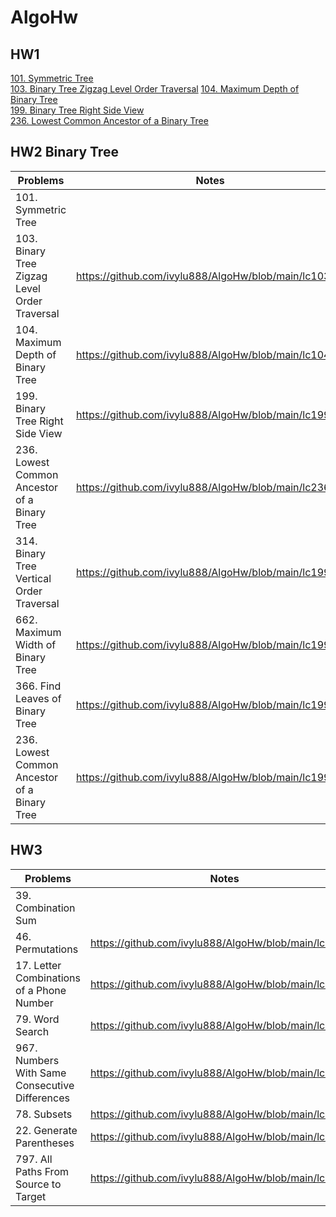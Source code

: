 # AlgoHw


## HW1

[101. Symmetric Tree]()  
[103. Binary Tree Zigzag Level Order Traversal](https://github.com/ivylu888/AlgoHw/blob/main/lc103.py)
[104. Maximum Depth of Binary Tree](https://github.com/ivylu888/AlgoHw/blob/main/lc104.py/)  
[199. Binary Tree Right Side View](https://github.com/ivylu888/AlgoHw/blob/main/lc199.py/)  
[236. Lowest Common Ancestor of a Binary Tree](https://github.com/ivylu888/AlgoHw/blob/main/lc236.py)


## HW2 Binary Tree
| Problems  | Notes |
| ------------- |------------- |
| 101. Symmetric Tree |   |
| 103. Binary Tree Zigzag Level Order Traversal | https://github.com/ivylu888/AlgoHw/blob/main/lc103.py |
| 104. Maximum Depth of Binary Tree | https://github.com/ivylu888/AlgoHw/blob/main/lc104.py |
| 199. Binary Tree Right Side View | https://github.com/ivylu888/AlgoHw/blob/main/lc199.py |
| 236. Lowest Common Ancestor of a Binary Tree | https://github.com/ivylu888/AlgoHw/blob/main/lc236.py | 
| 314. Binary Tree Vertical Order Traversal | https://github.com/ivylu888/AlgoHw/blob/main/lc199.py |
| 662. Maximum Width of Binary Tree | https://github.com/ivylu888/AlgoHw/blob/main/lc199.py |
| 366. Find Leaves of Binary Tree | https://github.com/ivylu888/AlgoHw/blob/main/lc199.py |
| 236. Lowest Common Ancestor of a Binary Tree | https://github.com/ivylu888/AlgoHw/blob/main/lc199.py |


## HW3 
| Problems  | Notes |
| --- | --- |
| 39. Combination Sum |   |
| 46. Permutations | https://github.com/ivylu888/AlgoHw/blob/main/lc103.py |
| 17. Letter Combinations of a Phone Number | https://github.com/ivylu888/AlgoHw/blob/main/lc199.py |
| 79. Word Search | https://github.com/ivylu888/AlgoHw/blob/main/lc236.py | 
| 967. Numbers With Same Consecutive Differences | https://github.com/ivylu888/AlgoHw/blob/main/lc199.py |
| 78. Subsets | https://github.com/ivylu888/AlgoHw/blob/main/lc199.py |
| 22. Generate Parentheses | https://github.com/ivylu888/AlgoHw/blob/main/lc199.py |
| 797. All Paths From Source to Target | https://github.com/ivylu888/AlgoHw/blob/main/lc199.py |





